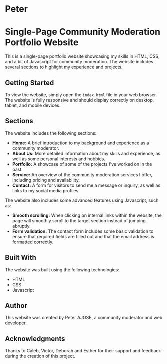# Peter


# Single-Page Community Moderation Portfolio Website

This is a single-page portfolio website showcasing my skills in HTML, CSS, and a bit of Javascript for community moderation. The website includes several sections to highlight my experience and projects.

## Getting Started

To view the website, simply open the `index.html` file in your web browser. The website is fully responsive and should display correctly on desktop, tablet, and mobile devices.

## Sections

The website includes the following sections:

- **Home:** A brief introduction to my background and experience as a community moderator.
- **About Us:** More detailed information about my skills and experience, as well as some personal interests and hobbies.
- **Portfolio:** A showcase of some of the projects I've worked on in the past.
- **Service:** An overview of the community moderation services I offer, including pricing and availability.
- **Contact:** A form for visitors to send me a message or inquiry, as well as links to my social media profiles.

The website also includes some advanced features using Javascript, such as:

- **Smooth scrolling:** When clicking on internal links within the website, the page will smoothly scroll to the target section instead of jumping abruptly.
- **Form validation:** The contact form includes some basic validation to ensure that required fields are filled out and that the email address is formatted correctly.

## Built With

The website was built using the following technologies:

- HTML
- CSS
- Javascript

## Author

This website was created by Peter AJOSE, a community moderator and web developer.


## Acknowledgments

Thanks to Caleb, Victor, Deborah and Esther for their support and feedback during the creation of this project.
